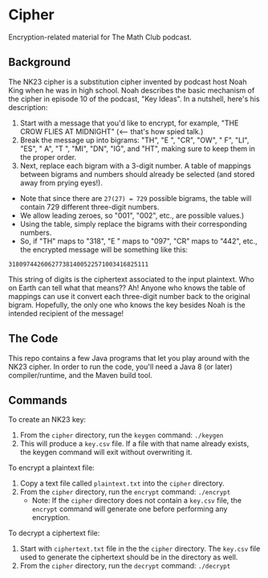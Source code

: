 # Cipher

Encryption-related material for The Math Club podcast.

## Background

The NK23 cipher is a substitution cipher invented by podcast host Noah King when he was in high school. Noah describes the basic mechanism of the cipher in episode 10 of the podcast, "Key Ideas". In a nutshell, here's his description:

1. Start with a message that you'd like to encrypt, for example, "THE CROW FLIES AT MIDNIGHT" (<-- that's how spied talk.)
2. Break the message up into bigrams: "TH", "E ", "CR", "OW", " F", "LI", "ES", " A", "T ", "MI", "DN", "IG", and "HT", making sure to keep them in the proper order.
3. Next, replace each bigram with a 3-digit number. A table of mappings between bigrams and numbers should already be selected (and stored away from prying eyes!).
  - Note that since there are `27(27) = 729` possible bigrams, the table will contain 729 different three-digit numbers.
  - We allow leading zeroes, so "001", "002", etc., are possible values.)
  - Using the table, simply replace the bigrams with their corresponding numbers.
  - So, if "TH" maps to "318", "E " maps to "097", "CR" maps to "442", etc., the encrypted message will be something like this:

```318097442606277381400522571003416825111```

This string of digits is the ciphertext associated to the input plaintext. Who on Earth can tell what that means?? Ah! Anyone who knows the table of mappings can use it convert each three-digit number back to the original bigram. Hopefully, the only one who knows the key besides Noah is the intended recipient of the message!

## The Code

This repo contains a few Java programs that let you play around with the NK23 cipher. In order to run the code, you'll need a Java 8 (or later)  compiler/runtime, and the Maven build tool.

## Commands

To create an NK23 key:
1. From the `cipher` directory, run the `keygen` command: `./keygen`
2. This will produce a `key.csv` file. If a file with that name already exists, the keygen command will exit without overwriting it.

To encrypt a plaintext file:
1. Copy a text file called `plaintext.txt` into the `cipher` directory.
2. From the `cipher` directory, run the `encrypt` command: `./encrypt`
   - Note: If the `cipher` directory does not contain a `key.csv` file, the `encrypt` command will generate one before performing any encryption.

To decrypt a ciphertext file:
1. Start with `ciphertext.txt` file in the the `cipher` directory. The `key.csv` file used to generate the ciphertext should be in the directory as well.
2. From the `cipher` directory, run the `decrypt` command: `./decrypt`
